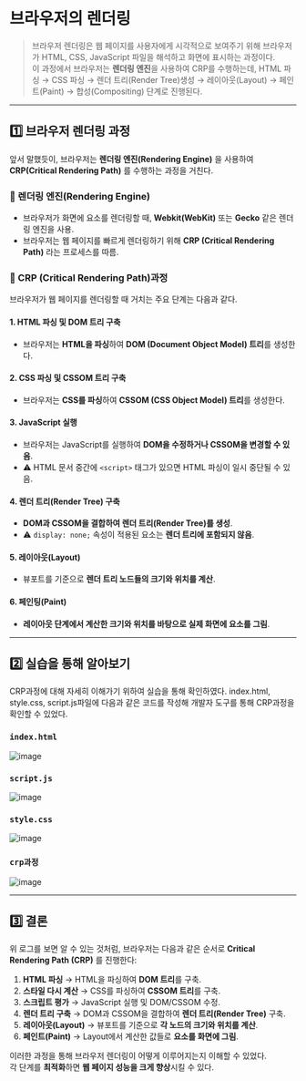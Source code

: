 # 브라우저의 렌더링 
> 브라우저 렌더링은 웹 페이지를 사용자에게 시각적으로 보여주기 위해 브라우저가 HTML, CSS, JavaScript 파일을 해석하고 화면에 표시하는 과정이다.
> <br/>
> 이 과정에서 브라우저는 **렌더링 엔진**을 사용하여 CRP를 수행하는데, HTML 파싱 → CSS 파싱 → 렌더 트리(Render Tree)생성 → 레이아웃(Layout) → 페인트(Paint) → 합성(Compositing) 단계로 진행된다.
---

## 1️⃣ 브라우저 렌더링 과정
앞서 말했듯이, 브라우저는 **렌더링 엔진(Rendering Engine)** 을 사용하여 **CRP(Critical Rendering Path)** 를 수행하는 과정을 거친다.

### **📌 렌더링 엔진(Rendering Engine)**
- 브라우저가 화면에 요소를 렌더링할 때, **Webkit(WebKit)** 또는 **Gecko** 같은 렌더링 엔진을 사용.
- 브라우저는 웹 페이지를 빠르게 렌더링하기 위해 **CRP (Critical Rendering Path)** 라는 프로세스를 따름.

### **📌 CRP (Critical Rendering Path)과정**
브라우저가 웹 페이지를 렌더링할 때 거치는 주요 단계는 다음과 같다.

#### 1. HTML 파싱 및 DOM 트리 구축
- 브라우저는 **HTML을 파싱**하여 **DOM (Document Object Model) 트리**를 생성한다.

#### 2. CSS 파싱 및 CSSOM 트리 구축
- 브라우저는 **CSS를 파싱**하여 **CSSOM (CSS Object Model) 트리**를 생성한다.

#### 3. JavaScript 실행
- 브라우저는 JavaScript를 실행하여 **DOM을 수정하거나 CSSOM을 변경할 수 있음**.
- ⚠️ HTML 문서 중간에 `<script>` 태그가 있으면 HTML 파싱이 일시 중단될 수 있음.

#### 4. 렌더 트리(Render Tree) 구축
- **DOM과 CSSOM을 결합하여 렌더 트리(Render Tree)를 생성**.
- ⚠️ `display: none;` 속성이 적용된 요소는 **렌더 트리에 포함되지 않음**.

#### 5. 레이아웃(Layout)
- 뷰포트를 기준으로 **렌더 트리 노드들의 크기와 위치를 계산**.

#### 6. 페인팅(Paint)
- **레이아웃 단계에서 계산한 크기와 위치를 바탕으로 실제 화면에 요소를 그림**.

---

## 2️⃣ 실습을 통해 알아보기
CRP과정에 대해 자세히 이해가기 위하여 실습을 통해 확인하였다.
index.html, style.css, script.js파일에 다음과 같은 코드를 작성해 개발자 도구를 통해 CRP과정을 확인할 수 있었다.

### **`index.html`**
![image](https://github.com/user-attachments/assets/c62430dd-c1d4-439b-9a7b-ecd59a2ee576)
### **`script.js`**
![image](https://github.com/user-attachments/assets/37caa6b9-20b0-4574-a9cf-04afc47fc6b3) 

### **`style.css`**
![image](https://github.com/user-attachments/assets/9e25a9e9-3460-4d21-a46d-ab1fd538d800) 
### **`crp과정`**
![image](https://github.com/user-attachments/assets/3ba8d3b0-d9e3-4b3a-9a71-c7b9c295c059)

---
## 3️⃣ 결론

위 로그를 보면 알 수 있는 것처럼, 브라우저는 다음과 같은 순서로 **Critical Rendering Path (CRP)** 를 진행한다:

1. **HTML 파싱** → HTML을 파싱하여 **DOM 트리**를 구축.
2. **스타일 다시 계산** → CSS를 파싱하여 **CSSOM 트리**를 구축.
3. **스크립트 평가** → JavaScript 실행 및 DOM/CSSOM 수정.
4. **렌더 트리 구축** → DOM과 CSSOM을 결합하여 **렌더 트리(Render Tree)** 구축.
5. **레이아웃(Layout)** → 뷰포트를 기준으로 **각 노드의 크기와 위치를 계산**.
6. **페인트(Paint)** → Layout에서 계산한 값들로 **요소를 화면에 그림**.

이러한 과정을 통해 브라우저 렌더링이 어떻게 이루어지는지 이해할 수 있었다.  
각 단계를 **최적화**하면 **웹 페이지 성능을 크게 향상**시킬 수 있다. 

